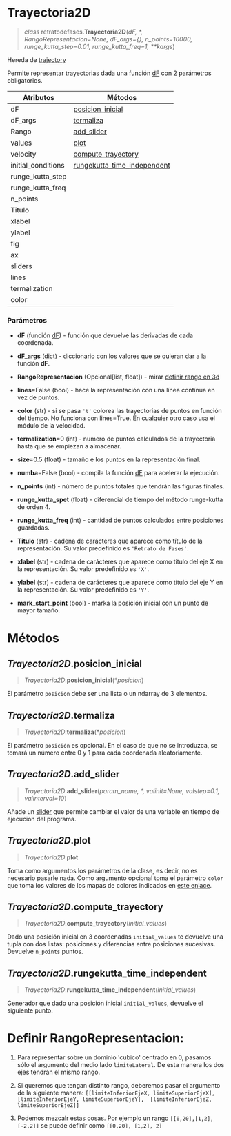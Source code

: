 # Trayectoria2D
> *class* retratodefases.**Trayectoria2D**(*dF, \*, RangoRepresentacion=None, dF_args={}, n_points=10000, runge_kutta_step=0.01, runge_kutta_freq=1, \*\*kargs*)

Hereda de [trajectory](trajectory.md)

Permite representar trayectorias dada una función [dF](../README.md) con 2 parámetros obligatorios.

| Atributos          | Métodos                                                                  |
| ------------------ | ------------------------------------------------------------------------ |
| dF                 | [posicion_inicial           ](#trayectoria2dposicion_inicial)            |
| dF_args            | [termaliza                 ](#trayectoria2dtermaliza)                  |
| Rango              | [add_slider                 ](#trayectoria2dadd_slider)                  |
| values             | [plot                       ](#trayectoria2dplot)                        |
| velocity           | [compute_trayectory         ](#trayectoria2dcompute_trayectory)          |
| initial_conditions | [rungekutta_time_independent](#trayectoria2drungekutta_time_independent) |
| runge_kutta_step   |                                                                          |
| runge_kutta_freq   |                                                                          |
| n_points           |                                                                          |
| Titulo             |                                                                          |
| xlabel             |                                                                          |
| ylabel             |                                                                          |
| fig                |                                                                          |
| ax                 |                                                                          |
| sliders            |                                                                          |
| lines              |                                                                          |
| termalization      |                                                                          |
| color              |                                                                          |

### **Parámetros**
* **dF** (función [dF](dFfuncion.md)) - función que devuelve las derivadas de cada coordenada.

* **dF_args** (dict) - diccionario con los valores que se quieran dar a la función **dF**.

* **RangoRepresentacion** (Opcional[list, float]) - mirar [definir rango en 3d](#definir-rangorepresentacion)

* **lines**=False (bool) - hace la representación con una línea contínua en vez de puntos.

* **color** (str) - si se pasa `'t'` colorea las trayectorias de puntos en función del tiempo. No funciona con lines=True. En cualquier otro caso usa el módulo de la velocidad.

* **termalization**=0 (int) - numero de puntos calculados de la trayectoria hasta que se empiezan a almacenar.

* **size**=0.5 (float) - tamaño e los puntos en la representación final.

* **numba**=False (bool) - compila la función [dF](dFfuncion.md) para acelerar la ejecución.

* **n_points** (int) - número de puntos totales que tendrán las figuras finales.

* **runge_kutta_spet** (float) - diferencial de tiempo del método runge-kutta de orden 4.

* **runge_kutta_freq** (int) - cantidad de puntos calculados entre posiciones guardadas.

* **Titulo** (str) -  cadena de carácteres que aparece como título de la representación. Su valor predefinido es `'Retrato de Fases'`.
  
* **xlabel** (str) -  cadena de carácteres que aparece como título del eje X en la representación. Su valor predefinido es `'X'`.
  
* **ylabel** (str) -  cadena de carácteres que aparece como título del eje Y en la representación. Su valor predefinido es `'Y'`.

* **mark_start_point** (bool) - marka la posición inicial con un punto de mayor tamaño.


# Métodos
## *Trayectoria2D*.posicion_inicial
> *Trayectoria2D*.**posicion_inicial**(**posicion*)

El parámetro `posicion` debe ser una lista o un ndarray de 3 elementos.


## *Trayectoria2D*.termaliza
> *Trayectoria2D*.**termaliza**(**posicion*)

El parámetro `posición` es opcional. En el caso de que no se introduzca, se tomará un número entre 0 y 1 para cada coordenada aleatoriamente.

## *Trayectoria2D*.add_slider
> *Trayectoria2D*.**add_slider**(*param_name, \*, valinit=None, valstep=0.1, valinterval=10*)

Añade un [slider](slider.md) que permite cambiar el valor de una variable en tiempo de ejecucion del programa.


## *Trayectoria2D*.plot
> *Trayectoria2D*.**plot**

Toma como argumentos los parámetros de la clase, es decir, no es necesario pasarle nada. Como argumento opcional toma el parámetro `color` que toma los valores de los mapas de colores indicados en [este enlace](https://matplotlib.org/stable/gallery/color/colormap_reference.html). 


## *Trayectoria2D*.compute_trayectory
> *Trayectoria2D*.**compute_trayectory**(*initial_values*)

Dado una posición inicial en 3 coordenadas `initial_values` te devuelve una tupla con dos listas: posiciones y diferencias entre posiciones sucesivas. Devuelve `n_points` puntos.


## *Trayectoria2D*.rungekutta_time_independent
> *Trayectoria2D*.**rungekutta_time_independent**(*initial_values*)

Generador que dado una posición inicial  `initial_values`, devuelve el siguiente punto.

# Definir RangoRepresentacion:
1. Para representar sobre un dominio 'cubico' centrado en 0, pasamos sólo el argumento del medio lado `limiteLateral`. De esta manera los dos ejes tendrán el mismo rango.

2. Si queremos que tengan distinto rango, deberemos pasar el argumento de la siguiente manera:
`[[limiteInferiorEjeX, limiteSuperiorEjeX], [limiteInferiorEjeY, limiteSuperiorEjeY],  [limiteInferiorEjeZ, limiteSuperiorEjeZ]]`

3. Podemos mezcalr estas cosas. Por ejemplo un rango `[[0,20],[1,2],[-2,2]]` se puede definir como `[[0,20], [1,2], 2]`